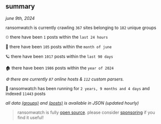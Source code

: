 
## summary
_june 9th, 2024_

ransomwatch is currently crawling `367` sites belonging to `182` unique groups

⏲ there have been `1` posts within the `last 24 hours`

🦈 there have been `105` posts within the `month of june`

🪐 there have been `1017` posts within the `last 90 days`

🏚 there have been `1986` posts within the `year of 2024`

_⚙️ there are currently `87` online hosts & `112` custom parsers._

🦕 ransomwatch has been running for `2 years, 9 months and 4 days` and indexed `11443` posts

_all data  [(groups)](http://ransomwhat.telemetry.ltd/groups) and [(posts)](http://ransomwhat.telemetry.ltd/posts) is available in JSON (updated hourly)_

> ransomwatch is fully [open source](https://github.com/joshhighet/ransomwatch#ransomwatch--). please consider [sponsoring](https://github.com/sponsors/joshhighet) if you find it useful!

